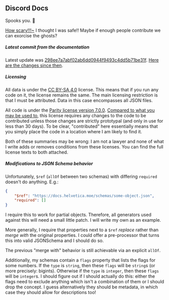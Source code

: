 ## Discord Docs

Spooks you. 👻

[How scary!!!~](https://docs.helvetica.moe) I thought I was safe!! Maybe if enough people contribute we can exorcise the ghosts?

##### Latest commit from the documentation

Latest update was [298ee7a7abf02ab6dd0944f9493c4dd5b71be31f](https://github.com/discord/discord-api-docs/commit/298ee7a7abf02ab6dd0944f9493c4dd5b71be31f). [Here are the changes since then](https://github.com/discord/discord-api-docs/compare/298ee7a7abf02ab6dd0944f9493c4dd5b71be31f..main).

##### Licensing

All data is under the [CC BY-SA 4.0](https://creativecommons.org/licenses/by-sa/4.0/) license. This means that if you run any code on it, the license remains the same. The main licensing restriction is that I must be attributed. Data in this case encompasses all JSON files.

All code is under the [Parity license version 7.0.0](https://paritylicense.com/versions/7.0.0). [Compared to what you may be used to](https://github.com/licensezero/parity-public-license#comparing), this license requires any changes to the code to be contributed unless those changes are strictly prototypal (and only in use for less than 30 days). To be clear, "contributed" here essentially means that you simply place the code in a location where I am likely to find it.

Both of these summaries may be wrong: I am not a lawyer and none of what I write adds or removes conditions from these licenses. You can find the full license texts to both attached.

##### Modifications to JSON Schema behavior

Unfortunately, `$ref` (`allOf` between two schemas) with differing `required` doesn't do anything. E.g.:

```json
{
    "$ref": "https://docs.helvetica.moe/schemas/some-object.json",
    "required": []
}
```

I require this to work for partial objects. Therefore, all generators used against this will need a small little patch. I will write my own as an example.

More generally, I require that properties next to a `$ref` *replace* rather than *merge with* the original properties. I could offer a pre-processor that turns this into valid JSONSchema and I should do so.

The previous "merge with" behavior is still achievable via an explicit `allOf`.

Additionally, my schemas contain a `flags` property that lists the flags for some numbers. If the `type` is `string`, then these `flags` will be `string`s (or more precisely: bigints). Otherwise if the `type` is `integer`, then these `flags` will be `integer`s. I should figure out if I should actually do this: either the flags need to exclude anything which isn't a combination of them or I should drop the concept. I guess alternatively they should be metadata, in which case they should allow for descriptions too!
